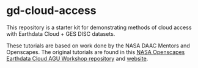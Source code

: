 # gd-cloud-access
This repository is a starter kit for demonstrating methods of cloud access with Earthdata Cloud + GES DISC datasets.


These tutorials are based on work done by the NASA DAAC Mentors and Openscapes. The original tutorials are found in this [NASA Openscapes Earthdata Cloud AGU Workshop repository](https://github.com/NASA-Openscapes/2021-Cloud-Workshop-AGU/tree/main/tutorials) and [website](https://nasa-openscapes.github.io/2021-Cloud-Workshop-AGU/tutorials/). 


